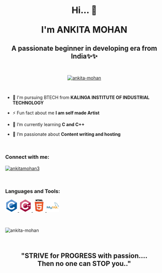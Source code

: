 <h1 align="center">Hi... 👋 </p>I'm ANKITA MOHAN</h1>
<h2 align="center">A passionate beginner in developing era from India✨✨</h2> <br>

<p align="center"> <a href="https://github.com/ryo-ma/github-profile-trophy"><img src="https://github-profile-trophy.vercel.app/?username=ankita-mohan" alt="ankita-mohan" /></a> </p> <br>

- 🏫 I'm pursuing BTECH from **KALINGA INSTITUTE OF INDUSTRIAL TECHNOLOGY**

- ⚡ Fun fact about me **I am self made Artist**

- 🌱 I’m currently learning **C and C++**

- 🤝 I’m passionate about **Content writing and hosting**
<br>
<h3 align="left">Connect with me:</h3>
<p align="left">
<a href="https://twitter.com/ankitamohan3" target="blank"><img align="center" src="https://raw.githubusercontent.com/rahuldkjain/github-profile-readme-generator/master/src/images/icons/Social/twitter.svg" alt="ankitamohan3" height="30" width="40" /></a>
</p>
<br>

<h3 align="left">Languages and Tools:</h3>
<p align="left"> <a href="https://www.cprogramming.com/" target="_blank" rel="noreferrer"> <img src="https://raw.githubusercontent.com/devicons/devicon/master/icons/c/c-original.svg" alt="c" width="40" height="40"/> </a> <a href="https://www.w3schools.com/cpp/" target="_blank" rel="noreferrer"> <img src="https://raw.githubusercontent.com/devicons/devicon/master/icons/cplusplus/cplusplus-original.svg" alt="cplusplus" width="40" height="40"/> </a> <a href="https://www.w3.org/html/" target="_blank" rel="noreferrer"> <img src="https://raw.githubusercontent.com/devicons/devicon/master/icons/html5/html5-original-wordmark.svg" alt="html5" width="40" height="40"/> </a> <a href="https://www.mysql.com/" target="_blank" rel="noreferrer"> <img src="https://raw.githubusercontent.com/devicons/devicon/master/icons/mysql/mysql-original-wordmark.svg" alt="mysql" width="40" height="40"/> </a> </p>
<br>
<p><img align="center" src="https://github-readme-stats.vercel.app/api/top-langs?username=ankita-mohan&show_icons=true&locale=en&layout=compact" alt="ankita-mohan" /></p>
<br> <h2 align="center"> "STRIVE for PROGRESS with passion....<br>
  Then no one can STOP you.." </h2>

